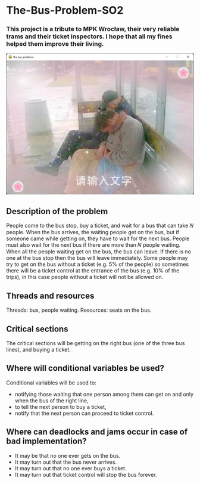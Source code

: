# The-Bus-Problem-SO2

### This project is a tribute to MPK Wrocław, their very reliable trams and their ticket inspectors. I hope that all my fines helped them improve their living.

<img src="252760_252628.png">

## Description of the problem
People come to the bus stop, buy a ticket, and wait for a bus that can take 𝑁 people. When the bus arrives, the waiting people get on the bus, but if someone came while getting on, they have to wait for the next bus. People must also wait for the next bus if there are more than 𝑁 people waiting. When all the people waiting get on the bus, the bus can leave. If there is no one at the bus stop then the bus will leave immediately. Some people may try to get on the bus without a ticket (e.g. 5% of the people) so sometimes there will be a ticket control at the entrance of the bus (e.g. 10% of the trips), in this case people without a ticket will not be allowed on.

## Threads and resources
Threads: bus, people waiting.
Resources: seats on the bus.

## Critical sections
The critical sections will be getting on the right bus (one of the three bus lines), and buying a ticket.

## Where will conditional variables be used?
Conditional variables will be used to:
- notifying those waiting that one person among them can get on and only when the bus of the right line,
- to tell the next person to buy a ticket,
- notify that the next person can proceed to ticket control.

## Where can deadlocks and jams occur in case of bad implementation?
- It may be that no one ever gets on the bus.
- It may turn out that the bus never arrives.
- It may turn out that no one ever buys a ticket.
- It may turn out that ticket control will stop the bus forever.
